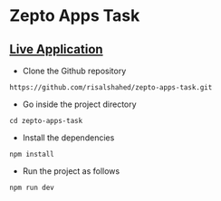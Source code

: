 # Zepto Apps Task

## [Live Application](https://zepto-apps-task.vercel.app)

- Clone the Github repository
```
https://github.com/risalshahed/zepto-apps-task.git
```

- Go inside the project directory
```
cd zepto-apps-task
```

- Install the dependencies
```
npm install
```
- Run the project as follows
```
npm run dev
```